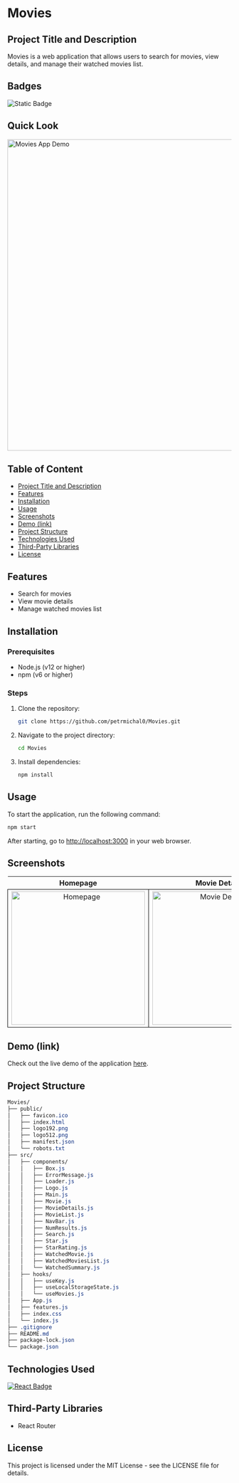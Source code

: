 # Movies

## Project Title and Description
Movies is a web application that allows users to search for movies, view details, and manage their watched movies list.

## Badges
![Static Badge](https://img.shields.io/badge/status-online-brightgreen)

## Quick Look
<img src="https://github.com/user-attachments/assets/bea5cd2f-c10d-45d6-93c4-3c73094ca54f" width="700" alt="Movies App Demo">

## Table of Content
- [Project Title and Description](#project-title-and-description)
- [Features](#features)
- [Installation](#installation)
- [Usage](#usage)
- [Screenshots](#screenshots)
- [Demo (link)](#demo-link)
- [Project Structure](#project-structure)
- [Technologies Used](#technologies-used)
- [Third-Party Libraries](#third-party-libraries)
- [License](#license)

## Features
- Search for movies
- View movie details
- Manage watched movies list

## Installation

### Prerequisites
- Node.js (v12 or higher)
- npm (v6 or higher)

### Steps

1. Clone the repository:
    ```bash
    git clone https://github.com/petrmichal0/Movies.git
    ```

2. Navigate to the project directory:
    ```bash
    cd Movies
    ```

3. Install dependencies:
    ```bash
    npm install
    ```

## Usage
To start the application, run the following command:
```bash
npm start
```
After starting, go to [http://localhost:3000](http://localhost:3000) in your web browser.

## Screenshots

<table>
  <tr>
    <th>Homepage</th>
    <th>Movie Details</th>
    <th>Favorites List</th>
  </tr>
  <tr>
    <td style="border: 1px solid black; width: 310px; height: 310px; text-align: center;">
      <img src="https://github.com/user-attachments/assets/fbcaddc0-e91d-42be-b6ab-75d07df585f5" width="300" height="300" alt="Homepage">
    </td>
    <td style="border: 1px solid black; width: 310px; height: 310px; text-align: center;">
      <img src="https://github.com/user-attachments/assets/7ca12e9a-72a8-473a-8197-32b5cb20f9b6" width="300" height="300" alt="Movie Details">
    </td>
    <td style="border: 1px solid black; width: 310px; height: 310px; text-align: center;">
      <img src="https://github.com/user-attachments/assets/06d571d4-6472-43b0-b22e-6ec3ea4dd273" width="300" height="300" alt="Movie Details">
    </td>
  </tr>
</table>

## Demo (link)

Check out the live demo of the application [here](https://v1-movies.netlify.app/).

## Project Structure

```css
Movies/
├── public/
│   ├── favicon.ico
│   ├── index.html
│   ├── logo192.png
│   ├── logo512.png
│   ├── manifest.json
│   └── robots.txt
├── src/
│   ├── components/
│   │   ├── Box.js
│   │   ├── ErrorMessage.js
│   │   ├── Loader.js
│   │   ├── Logo.js
│   │   ├── Main.js
│   │   ├── Movie.js
│   │   ├── MovieDetails.js
│   │   ├── MovieList.js
│   │   ├── NavBar.js
│   │   ├── NumResults.js
│   │   ├── Search.js
│   │   ├── Star.js
│   │   ├── StarRating.js
│   │   ├── WatchedMovie.js
│   │   ├── WatchedMoviesList.js
│   │   └── WatchedSummary.js
│   ├── hooks/
│   │   ├── useKey.js
│   │   ├── useLocalStorageState.js
│   │   └── useMovies.js
│   ├── App.js
│   ├── features.js
│   ├── index.css
│   └── index.js
├── .gitignore
├── README.md
├── package-lock.json
└── package.json
```

## Technologies Used

[![React Badge](https://img.shields.io/badge/-React-61DBFB?style=for-the-badge&labelColor=black&logo=react&logoColor=61DBFB)](#)

## Third-Party Libraries

* React Router

## License

This project is licensed under the MIT License - see the LICENSE file for details.


